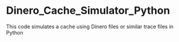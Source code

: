 # Dinero_Cache_Simulator_Python
This code simulates a cache using Dinero files or similar trace files in Python 
